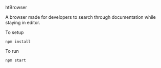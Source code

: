 htBrowser

A browser made for developers to search through documentation while staying in editor.

To setup
```
npm install
```

To run
```
npm start
```